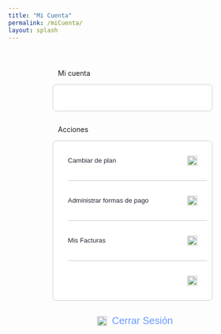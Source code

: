 ```yaml
---
title: "Mi Cuenta"
permalink: /miCuenta/
layout: splash
---
```


<style>
.plan {
  width: 60%; /* Ancho deseado de cada plan */
  padding: 10px;
  border: 1px solid #ccc;
  border-radius: 8px;
  background: white;
  text-align: left;
  margin-bottom: 20px; /* Espacio inferior entre cada plan */
  margin-top: 0px;
  margin-left: auto;
  margin-right: auto;
}

.plan-contenido {
  padding-left: 20px; /* Añade un margen a la izquierda del contenido */
}
  
.linea {
  height: 1px;
  background: linear-gradient(to right, #ccc 0%, #ccc 100%, transparent 50%, transparent 100%);
  margin-bottom: 10px; /* Espacio inferior entre cada plan */
  margin-top: 10px;
  margin-left: 20px;
}

/* Estilo CSS para alinear la imagen a la derecha */
img {
  float: right; /* Alinea la imagen a la derecha */
  margin-left: 10px; /* Agrega un margen izquierdo para separar la imagen del texto */
  margin-bottom: 10px; /* Espacio inferior entre cada plan */
  margin-top: 10px;
}

.boton {
  display: inline-block;
  padding: 10px 20px;
  width: 100%; /* Establece el ancho deseado para el botón */
  text-align: left; /* Alinea el texto a la izquierda dentro del botón */
  color: #222831;
  background: white;
  border: none;
  border-radius: 5px;
  cursor: pointer;
  text-decoration: none;
  line-height: 40px; /* Centra verticalmente el texto */
  outline: none; /* Quita el borde azul al hacer clic en el botón */
}

.button-log-out {
  background-color: transparent;
  color: #69f;
  border: none;
  text-decoration: none;
  font-size: 20px;
  cursor: pointer;
  display: flex;
  align-items: center; /* Alinea la imagen y el texto verticalmente */ */
  padding: 0;
  margin-left: auto;
  margin-right: auto;
}

.button-log-out img.icon {
  width: 20px; /* Ajusta el tamaño de la imagen según tus necesidades */
  height: 20px;
  margin-right: 10px; /* Añade espacio entre la imagen y el texto */
}

.button-log-out:hover {
  background-color: transparent;
  color: #417ef7;
}

.boton:hover {
  background-color: #e7e7e7;
}
</style>

<p style="margin-top: 4em;margin-left: 20%;">Mi cuenta</p>

<div class="plan">
  <div class="plan-contenido">
    <h2><span id="subscription-plan"></span></h2>
    <h6><span id="next-invoice-date"></span></h6>
  </div>
</div>

<p style="margin-top: 2em;margin-left: 20%;">Acciones</p>

<div class="plan">
  <button class="boton" onclick="window.location.href='/precios/'">
    Cambiar de plan
    <img src="/assets/images/angulo-derecho.svg" width="20" height="20" style="vertical-align: middle;">
  </button>
  <div class="linea"></div>
  <button class="boton" onclick="window.location.href='/metodoDePago/'">
    Administrar formas de pago
    <img src="/assets/images/angulo-derecho.svg" width="20" height="20" style="vertical-align: middle;">
  </button>
  <div class="linea"></div>
  <button class="boton" onclick="window.location.href='/misFacturas/'">
    Mis Facturas
    <img src="/assets/images/angulo-derecho.svg" width="20" height="20" style="vertical-align: middle;">
  </button>
  <div class="linea"></div> <!-- Line after "Mis Facturas" -->
  <button class="boton" id="stripe-button-manage">
    <span id="stripe-button-text"></span>
    <img src="/assets/images/angulo-derecho.svg" width="20" height="20" style="vertical-align: middle;">
  </button>
</div>


<!-- Logout button -->
<button class="button-log-out">
  <img src="/assets/images/log-out-azul.png" alt="Log Out Icon" class="icon"> Cerrar Sesión
</button>

<!-- Unsubscribe button -->
<!-- <button onclick="cancelSubscription()">Cancelar Suscripción</button> -->

<!-- Conditional button based on connected Stripe account -->
<div id="stripe-button"></div>

<script>
  // Function to update next invoice date in HTML
  function updateNextInvoiceDate(nextInvoiceDate) {
    const nextInvoiceDateElement = document.getElementById('next-invoice-date');
    if (nextInvoiceDateElement) {
      const formattedDate = new Date(nextInvoiceDate).toLocaleDateString('es-ES', { day: 'numeric', month: 'long', year: 'numeric' });
      nextInvoiceDateElement.textContent = 'Próximo pago: ' + formattedDate;
      console.log('Next invoice date:', formattedDate); // Log the next invoice date
    }
  }
  
  // Function to update the subscription plan on the UI
  function updateSubscriptionPlan(productName) {
    const subscriptionElement = document.getElementById('subscription-plan');
    if (subscriptionElement) {
      subscriptionElement.textContent = `Subscribed Plan: ${productName}`;
      console.log('Subscribed Plan:', subscriptionElement.textContent);
    }
  }

  // Function to fetch next invoice date
  function fetchNextInvoiceDate(email) {
    fetch('/.netlify/functions/server', {
      method: 'POST',
      headers: {
        'Content-Type': 'application/json'
      },
      body: JSON.stringify({ action: 'next_invoice_date', email: email })
    })
    .then(response => response.json())
    .then(data => {
      if (data && data.nextInvoiceDate) {
        updateNextInvoiceDate(data.nextInvoiceDate);
      } else {
        console.error('Next invoice date not found in response:', data);
      }
    })
    .catch(error => {
      console.error('Error fetching next invoice date:', error);
    });
  }
  
  // Function to fetch subscription plan (product name)
  function fetchSubscriptionPlan(email) {
    fetch('/.netlify/functions/server', {
      method: 'POST',
      headers: {
        'Content-Type': 'application/json'
      },
      body: JSON.stringify({ action: 'get_subscription_plan', email: email })
    })
    .then(response => response.json())
    .then(data => {
      if (data && data.product_name) {
        updateSubscriptionPlan(data.product_name); // Function to update the UI with the product name
      } else {
        console.error('Subscription plan (product name) not found in response:', data);
      }
    })
    .catch(error => {
      console.error('Error fetching subscription plan:', error);
    });
  }

  // Check if user has a connected account
  function fetchCheckConnectedAccount(email) {
    fetch('/.netlify/functions/server', {
      method: 'POST',
      headers: {
        'Content-Type': 'application/json'
      },
      body: JSON.stringify({ action: 'check_connected_account', email: email })
    })
    .then(response => response.json())
    .then(data => {
      console.log('Response from check_connected_account:', data);
      const stripeButton = document.getElementById('stripe-button-manage');
      const stripeButtonText = document.getElementById('stripe-button-text');

      if (data && data.hasConnectedAccount) {
        console.log('User has a connected Stripe account.');
        // Change button text to manage account on Stripe
        stripeButtonText.textContent = 'Gestionar cuenta de Stripe'; // Set button text
        stripeButton.onclick = () => window.open('https://dashboard.stripe.com/', '_blank'); // Open in new tab
        stripeButton.style.display = 'block'; // Make the button visible
      } else {
        console.log('User does not have a connected Stripe account.');
        // Change button text to create a connected account
        stripeButtonText.textContent = 'Crear cuenta conectada de Stripe'; // Set button text
        stripeButton.onclick = () => window.location.href = '/create_account_stripe/'; // Redirect to create account
        stripeButton.style.display = 'block'; // Make the button visible
      }
    })
    .catch(error => console.error('Error checking connected account:', error));
  }

  // Function to generate a random alphanumeric ID
  function generateRandomID(length) {
    const characters = 'ABCDEFGHIJKLMNOPQRSTUVWXYZabcdefghijklmnopqrstuvwxyz0123456789';
    let result = '';
    const charactersLength = characters.length;
    for (let i = 0; i < length; i++) {
      result += characters.charAt(Math.floor(Math.random() * charactersLength));
    }
    return result;
  }

  // Function to add or update ID in user metadata
  function addIDToUserMetadata(user) {
    if (!user.user_metadata.id) { // Check if the ID already exists
      const newID = generateRandomID(6); // Generate a random ID with 6 characters
      const updatedMetadata = {
        ...user.user_metadata,
        id: newID
      };

      user.update({
        data: updatedMetadata
      }).then(() => {
        console.log('User metadata updated successfully with new ID:', updatedMetadata);
      }).catch(error => {
        console.error('Error updating user metadata:', error);
      });
    } else {
      console.log('User already has an ID:', user.user_metadata.id);
    }
  }

  // Netlify identity
  netlifyIdentity.on('login', user => {
    const usernameSpan = document.getElementById('username');
    if (usernameSpan) {
      usernameSpan.innerText = user.user_metadata.full_name || user.email;
    }

    const subscriptionPlan = user.user_metadata.subscription_plan;
    if (subscriptionPlan) {
      const subscriptionPlanElement = document.getElementById('subscription-plan');
      subscriptionPlanElement.textContent = "Plan " + subscriptionPlan;
      console.log('Subscription plan:', subscriptionPlan);
    } else {
      console.log('User', user);
      console.log('sin plan de suscripción');
    }

    fetchNextInvoiceDate(user.email);
    fetchCheckConnectedAccount(user.email); // Fetch connected account status on login

    // Add or update ID in user metadata
    addIDToUserMetadata(user);
  });

  netlifyIdentity.on('logout', () => {
    const usernameSpan = document.getElementById('username');
    if (usernameSpan) {
      usernameSpan.innerText = '';
    }
  });

  function logout() {
    netlifyIdentity.logout();
  }

  function cancelSubscription() {
  const confirmation = confirm('¿Estás seguro de que quieres cancelar tu suscripción?');
  if (confirmation) {
    const user = netlifyIdentity.currentUser();
    if (!user) {
      alert('Por favor, inicia sesión para cancelar tu suscripción.');
      return;
    }

    const subscriptionPlan = user.user_metadata.subscription_plan;
    if (!subscriptionPlan) {
      alert('No se encontró ninguna suscripción asociada a tu cuenta.');
      return;
    }

    fetch('/.netlify/functions/server', {
      method: 'POST',
      headers: {
        'Content-Type': 'application/json'
      },
      body: JSON.stringify({ action: 'cancel_subscription', email: user.email })
    })
    .then(response => response.json())
    .then(data => {
      if (data && data.message) { // Check if `data.message` exists
        // Update user metadata to set subscription_plan to "Sin Plan"
        user.update({ data: { subscription_plan: "Sin Plan" } })
          .then(() => {
            alert('¡Tu suscripción ha sido cancelada con éxito!');
            window.location.reload();
          })
          .catch(error => {
            console.error('Error updating user metadata:', error);
            alert('¡La suscripción ha sido cancelada, pero no se pudo actualizar el plan! Por favor, inténtalo de nuevo más tarde.');
          });
      } else {
        alert('Error al cancelar la suscripción: ' + (data.error || 'Error desconocido'));
      }
    })
    .catch(error => {
      console.error('Error al cancelar la suscripción:', error);
      alert('Error al cancelar la suscripción. Por favor, inténtalo de nuevo más tarde.');
    });
  }
}
</script>
